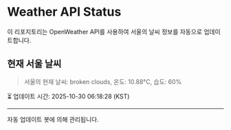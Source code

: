 
# Weather API Status

이 리포지토리는 OpenWeather API를 사용하여 서울의 날씨 정보를 자동으로 업데이트합니다.

## 현재 서울 날씨
> 서울의 현재 날씨: broken clouds, 온도: 10.88°C, 습도: 60%

⏳ 업데이트 시간: 2025-10-30 06:18:28 (KST)

---
자동 업데이트 봇에 의해 관리됩니다.
